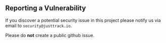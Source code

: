 ## Reporting a Vulnerability

If you discover a potential security issue in this project please notify us via email to `security@justtrack.io`.

Please do **not** create a public github issue.
